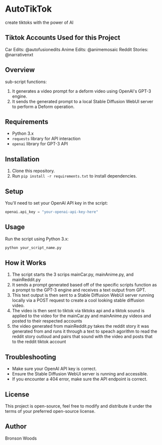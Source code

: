 # AutoTikTok
create tiktoks with the power of AI

## Tiktok Accounts Used for this Project
Car Edits: @autofusionedits
Anime Edits: @animemosaic
Reddit Stories: @narrativenxt

## Overview
sub-script functions:
1. It generates a video prompt for a deform video using OpenAI's GPT-3 engine.
2. It sends the generated prompt to a local Stable Diffusion WebUI server to perform a Deform operation.

## Requirements
- Python 3.x
- `requests` library for API interaction
- `openai` library for GPT-3 API

## Installation
1. Clone this repository.
2. Run `pip install -r requirements.txt` to install dependencies.

## Setup
You'll need to set your OpenAI API key in the script:
```python
openai.api_key = "your-openai-api-key-here"
```

## Usage
Run the script using Python 3.x:
```bash
python your_script_name.py
```

## How it Works
1. The script starts the 3 scrips mainCar.py, mainAnime.py, and mainReddit.py
2. It sends a prompt generated based off of the specific scripts function as a prompt to the GPT-3 engine and receives a text output from GPT.
3. This text output is then sent to a Stable Diffusion WebUI server running locally via a POST request to create a cool looking stable diffusion video.
4. The video is then sent to tiktok via tiktoks api and a tiktok sound is applied to the video for the mainCar.py and mainAnime.py videos and posted to their respected accounts
5. the video generated from mainReddit.py takes the reddit story it was generated from and runs it through a text to speach agorithm to read the reddit story outloud and pairs that sound with the video and posts that to the reddit tiktok account

## Troubleshooting
- Make sure your OpenAI API key is correct.
- Ensure the Stable Diffusion WebUI server is running and accessible.
- If you encounter a 404 error, make sure the API endpoint is correct.

## License
This project is open-source, feel free to modify and distribute it under the terms of your preferred open-source license.

## Author
Bronson Woods
